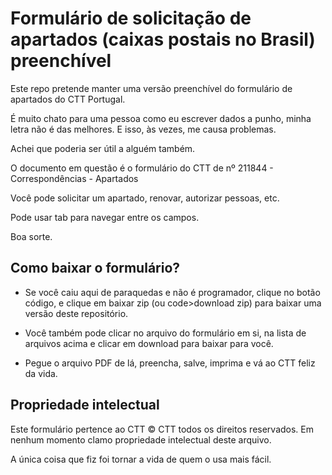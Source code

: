 # Formulário de solicitação de apartados (caixas postais no Brasil) preenchível

Este repo pretende manter uma versão preenchível do formulário de apartados do CTT Portugal.

É muito chato para uma pessoa como eu escrever dados a punho, minha letra não é das melhores. E isso, às vezes, me causa problemas.

Achei que poderia ser útil a alguém também.

O documento em questão é o formulário do CTT de nº 211844 - Correspondências - Apartados

Você pode solicitar um apartado, renovar, autorizar pessoas, etc.

Pode usar tab para navegar entre os campos.

Boa sorte.

## Como baixar o formulário?

- Se você caiu aqui de paraquedas e não é programador, clique no botão código, e clique em baixar zip (ou code>download zip) para baixar uma versão deste repositório.
  
- Você também pode clicar no arquivo do formulário em si, na lista de arquivos acima e clicar em download para baixar para você.
  
- Pegue o arquivo PDF de lá, preencha, salve, imprima e vá ao CTT feliz da vida.
  

## Propriedade intelectual

Este formulário pertence ao CTT © CTT todos os direitos reservados. Em nenhum momento clamo propriedade intelectual deste arquivo.

A única coisa que fiz foi tornar a vida de quem o usa mais fácil.